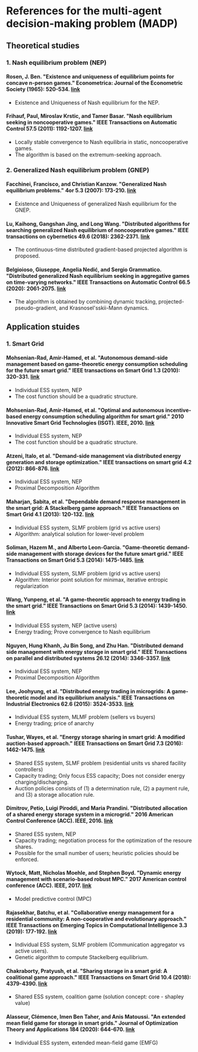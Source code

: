 # References for the multi-agent decision-making problem (MADP)
## Theoretical studies
### 1. Nash equilibrium problem (NEP)
#### Rosen, J. Ben. "Existence and uniqueness of equilibrium points for concave n-person games." Econometrica: Journal of the Econometric Society (1965): 520-534. [link](https://www.jstor.org/stable/1911749)
- Existence and Uniqueness of Nash equilibrium for the NEP.

#### Frihauf, Paul, Miroslav Krstic, and Tamer Basar. "Nash equilibrium seeking in noncooperative games." IEEE Transactions on Automatic Control 57.5 (2011): 1192-1207. [link](https://ieeexplore.ieee.org/abstract/document/6060862/)
- Locally stable convergence to Nash equilibria in static, noncooperative games.
- The algorithm is based on the extremum-seeking approach.

### 2. Generalized Nash equilibrium problem (GNEP)
#### Facchinei, Francisco, and Christian Kanzow. "Generalized Nash equilibrium problems." 4or 5.3 (2007): 173-210. [link](https://link.springer.com/article/10.1007/s10288-007-0054-4)
- Existence and Uniqueness of generalized Nash equilibrium for the GNEP.

#### Lu, Kaihong, Gangshan Jing, and Long Wang. "Distributed algorithms for searching generalized Nash equilibrium of noncooperative games." IEEE transactions on cybernetics 49.6 (2018): 2362-2371. [link](https://ieeexplore.ieee.org/abstract/document/8353496)
- The continuous-time distributed gradient-based projected algorithm is proposed.
  
#### Belgioioso, Giuseppe, Angelia Nedić, and Sergio Grammatico. "Distributed generalized Nash equilibrium seeking in aggregative games on time-varying networks." IEEE Transactions on Automatic Control 66.5 (2020): 2061-2075. [link](https://ieeexplore.ieee.org/abstract/document/9130079)
- The algorithm is obtained by combining dynamic tracking, projected-pseudo-gradient, and Krasnosel'sskii-Mann dynamics.

## Application stuides
### 1. Smart Grid
#### Mohsenian-Rad, Amir-Hamed, et al. "Autonomous demand-side management based on game-theoretic energy consumption scheduling for the future smart grid." IEEE transactions on Smart Grid 1.3 (2010): 320-331. [link](https://ieeexplore.ieee.org/abstract/document/5628271)
- Individual ESS system, NEP
- The cost function should be a quadratic structure.

#### Mohsenian-Rad, Amir-Hamed, et al. "Optimal and autonomous incentive-based energy consumption scheduling algorithm for smart grid." 2010 Innovative Smart Grid Technologies (ISGT). IEEE, 2010. [link](https://ieeexplore.ieee.org/abstract/document/5434752)
- Individual ESS system, NEP
- The cost function should be a quadratic structure.

#### Atzeni, Italo, et al. "Demand-side management via distributed energy generation and storage optimization." IEEE transactions on smart grid 4.2 (2012): 866-876. [link](https://ieeexplore.ieee.org/abstract/document/6297498)
- Individual ESS system, NEP
- Proximal Decomposition Algorithm

#### Maharjan, Sabita, et al. "Dependable demand response management in the smart grid: A Stackelberg game approach." IEEE Transactions on Smart Grid 4.1 (2013): 120-132. [link](https://ieeexplore.ieee.org/abstract/document/6464552)
- Individual ESS system, SLMF problem (grid vs active users)
- Algorithm: analytical solution for lower-level problem

#### Soliman, Hazem M., and Alberto Leon-Garcia. "Game-theoretic demand-side management with storage devices for the future smart grid." IEEE Transactions on Smart Grid 5.3 (2014): 1475-1485. [link](https://ieeexplore.ieee.org/abstract/document/6782430)
- Individual ESS system, SLMF problem (grid vs active users)
- Algorithm: Interior point solution for minimax, iterative entropic regularization

#### Wang, Yunpeng, et al. "A game-theoretic approach to energy trading in the smart grid." IEEE Transactions on Smart Grid 5.3 (2014): 1439-1450. [link](https://ieeexplore.ieee.org/abstract/document/6798766)
- Individual ESS system, NEP (active users)
- Energy trading; Prove convergence to Nash equilibrium 

#### Nguyen, Hung Khanh, Ju Bin Song, and Zhu Han. "Distributed demand side management with energy storage in smart grid." IEEE Transactions on parallel and distributed systems 26.12 (2014): 3346-3357. [link](https://ieeexplore.ieee.org/abstract/document/6963474)
- Individual ESS system, NEP
- Proximal Decomposition Algorithm

#### Lee, Joohyung, et al. "Distributed energy trading in microgrids: A game-theoretic model and its equilibrium analysis." IEEE Transactions on Industrial Electronics 62.6 (2015): 3524-3533. [link](https://ieeexplore.ieee.org/abstract/document/7001088)
- Individual ESS system, MLMF problem (sellers vs buyers)
- Energy trading; price of anarchy

#### Tushar, Wayes, et al. "Energy storage sharing in smart grid: A modified auction-based approach." IEEE Transactions on Smart Grid 7.3 (2016): 1462-1475. [link](https://ieeexplore.ieee.org/abstract/document/7387779)
- Shared ESS system, SLMF problem (residential units vs shared facility controllers)
- Capacity trading; Only focus ESS capacity; Does not consider energy charging/discharging.
- Auction policies consists of (1) a determination rule, (2) a payment rule, and (3) a storage allocation rule.

#### Dimitrov, Petio, Luigi Piroddi, and Maria Prandini. "Distributed allocation of a shared energy storage system in a microgrid." 2016 American Control Conference (ACC). IEEE, 2016. [link](https://ieeexplore.ieee.org/abstract/document/7525464)
- Shared ESS system, NEP
- Capacity trading; negotiation process for the optimization of the resoure shares.
- Possible for the small number of users; heuristic policies should be enforced.

#### Wytock, Matt, Nicholas Moehle, and Stephen Boyd. "Dynamic energy management with scenario-based robust MPC." 2017 American control conference (ACC). IEEE, 2017. [link](https://ieeexplore.ieee.org/abstract/document/7963253)
- Model predictive control (MPC)

#### Rajasekhar, Batchu, et al. "Collaborative energy management for a residential community: A non-cooperative and evolutionary approach." IEEE Transactions on Emerging Topics in Computational Intelligence 3.3 (2019): 177-192. [link](https://ieeexplore.ieee.org/abstract/document/8721205)
- Individual ESS system, SLMF problem (Communication aggregator vs active users).
- Genetic algorithm to compute Stackelberg equilibrium.

#### Chakraborty, Pratyush, et al. "Sharing storage in a smart grid: A coalitional game approach." IEEE Transactions on Smart Grid 10.4 (2018): 4379-4390. [link](https://ieeexplore.ieee.org/abstract/document/8416778)
- Shared ESS system, coalition game (solution concept: core - shapley value)

#### Alasseur, Clémence, Imen Ben Taher, and Anis Matoussi. "An extended mean field game for storage in smart grids." Journal of Optimization Theory and Applications 184 (2020): 644-670. [link](https://link.springer.com/article/10.1007/s10957-019-01619-3)
- Individual ESS system, extended mean-field game (EMFG)
